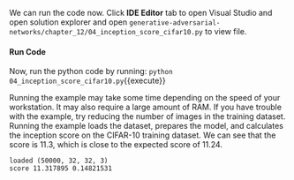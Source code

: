 We can run the code now. Click **IDE Editor** tab to open Visual Studio and open solution explorer and open `generative-adversarial-networks/chapter_12/04_inception_score_cifar10.py` to view file.

#### Run Code

Now, run the python code by running: `python 04_inception_score_cifar10.py`{{execute}}

Running the example may take some time depending on the speed of your workstation. It
may also require a large amount of RAM. If you have trouble with the example, try reducing
the number of images in the training dataset. Running the example loads the dataset, prepares
the model, and calculates the inception score on the CIFAR-10 training dataset. We can see
that the score is 11.3, which is close to the expected score of 11.24.

```
loaded (50000, 32, 32, 3)
score 11.317895 0.14821531
```
